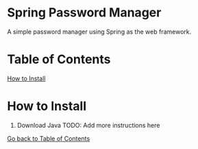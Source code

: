 # Spring Password Manager
A simple password manager using Spring as the web framework.

# Table of Contents
[How to Install](#how-to-install)


# How to Install
1. Download Java TODO: Add more instructions here

[Go back to Table of Contents](#table-of-contents)
